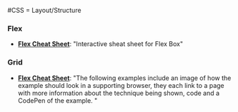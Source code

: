 #CSS = Layout/Structure

### Flex
+ **[Flex Cheat Sheet](https://yoksel.github.io/flex-cheatsheet/)**: "Interactive sheat sheet for Flex Box"

### Grid 
+ **[Flex Cheat Sheet](https://gridbyexample.com/examples/)**: "The following examples include an image of how the example should look in a supporting browser, they each link to a page with more information about the technique being shown, code and a CodePen of the example. "
